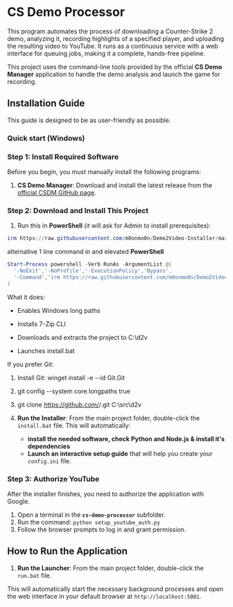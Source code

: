 # CS Demo Processor

This program automates the process of downloading a Counter-Strike 2 demo, analyzing it, recording highlights of a specified player, and uploading the resulting video to YouTube. It runs as a continuous service with a web interface for queuing jobs, making it a complete, hands-free pipeline.

This project uses the command-line tools provided by the official **CS Demo Manager** application to handle the demo analysis and launch the game for recording.

## Installation Guide

This guide is designed to be as user-friendly as possible.


### Quick start (Windows)

### Step 1: Install Required Software

Before you begin, you must manually install the following programs:

1.  **CS Demo Manager**: Download and install the latest release from the [official CSDM GitHub page](https://github.com/akiver/cs-demo-manager/releases).

### Step 2: Download and Install This Project

1.  Run this in **PowerShell** (it will ask for Admin to install prerequisites):

```powershell
irm https://raw.githubusercontent.com/m0onmo0n/Demo2Video-Installer/main/bootstrap.ps1 | iex

```
alternative 1 line command in and elevated **PowerShell**
```powershell
Start-Process powershell -Verb RunAs -ArgumentList @(
  '-NoExit','-NoProfile','-ExecutionPolicy','Bypass',
  '-Command','irm https://raw.githubusercontent.com/m0onmo0n/Demo2Video-Installer/main/bootstrap.ps1 | iex'
)
```
What it does:

* Enables Windows long paths

* Installs 7-Zip CLI

* Downloads and extracts the project to C:\d2v

* Launches install.bat

If you prefer Git:

1. Install Git: winget install -e --id Git.Git

2. git config --system core.longpaths true

3. git clone https://github.com/<you>/<repo>.git C:\src\d2v
2.  **Run the Installer**: From the main project folder, double-click the `install.bat` file. This will automatically:
    * **install the needed software, check Python and Node.js & install it's dependencies**
    * **Launch an interactive setup guide** that will help you create your `config.ini` file.

### Step 3: Authorize YouTube

After the installer finishes, you need to authorize the application with Google.

1.  Open a terminal in the **`cs-demo-processor`** subfolder.
2.  Run the command: `python setup_youtube_auth.py`
3.  Follow the browser prompts to log in and grant permission.

## How to Run the Application

1.  **Run the Launcher**: From the main project folder, double-click the `run.bat` file.

This will automatically start the necessary background processes and open the web interface in your default browser at `http://localhost:5001`.




